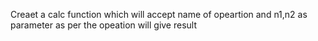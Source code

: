 Creaet a calc function which will accept name of opeartion and n1,n2 as parameter as per the opeation will give result